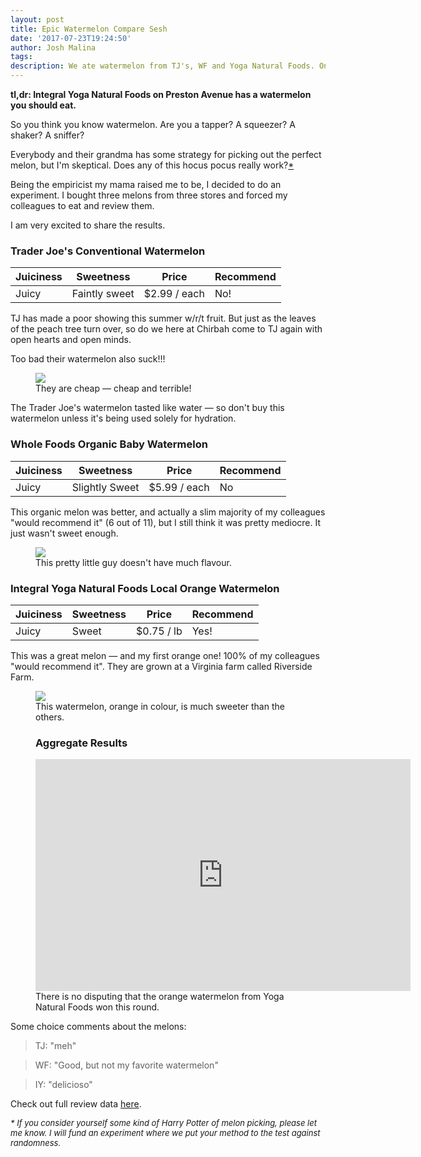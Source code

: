 ```yaml
---
layout: post
title: Epic Watermelon Compare Sesh
date: '2017-07-23T19:24:50'
author: Josh Malina
tags:
description: We ate watermelon from TJ's, WF and Yoga Natural Foods. One watermelon was a clear winner.
---
```


<b>tl,dr: Integral Yoga Natural Foods on Preston Avenue has a watermelon you should eat.</b>

So you think you know watermelon. Are you a tapper? A squeezer? A shaker? A sniffer?

Everybody and their grandma has some strategy for picking out the perfect melon, but I'm skeptical. Does any of this hocus pocus really work?<a href="#asterick">*</a>

Being the empiricist my mama raised me to be, I decided to do an experiment. I bought three melons from three stores and forced my colleagues to eat and review them. 

I am very excited to share the results.

### Trader Joe's Conventional Watermelon

| Juiciness | Sweetness     | Price        | Recommend |
| --------- | ------------- | ------------ | --------- |
| Juicy     | Faintly sweet | $2.99 / each | No!       |

TJ has made a poor showing this summer w/r/t fruit. But just as the leaves of the peach tree turn over, so do we here at Chirbah come to TJ again with open hearts and open minds.

Too bad their watermelon also suck!!!

<figure><img src="/chirbah/assets/images/tj_watermelon.jpg"><figcaption>They are cheap — cheap and terrible!</figcaption></figure>

The Trader Joe's watermelon tasted like water — so don't buy this watermelon unless it's being used solely for hydration. 

### Whole Foods Organic Baby Watermelon

| Juiciness | Sweetness      | Price        | Recommend |
| --------- | -------------- | ------------ | --------- |
| Juicy     | Slightly Sweet | $5.99 / each | No        |

This organic melon was better, and actually a slim majority of my colleagues "would recommend it" (6 out of 11), but I still think it was pretty mediocre. It just wasn't sweet enough.

<figure>	<img src="/chirbah/assets/images/wf_watermelon.jpg"><figcaption>This pretty little guy doesn't have much flavour.</figcaption></figure>





<h3>Integral Yoga Natural Foods Local Orange Watermelon</h3>





| Juiciness | Sweetness | Price      | Recommend |
| --------- | --------- | ---------- | --------- |
| Juicy     | Sweet     | $0.75 / lb | Yes!      |

This was a great melon — and my first orange one! 100% of my colleagues "would recommend it". They are grown at a Virginia farm called Riverside Farm. 

<figure><img src="/chirbah/assets/images/inside_integral_yoga_melon.jpg"><figcaption>This watermelon, orange in colour, is much sweeter than the others. </figcaption></figure>

<figure><h3>Aggregate Results</h3><iframe width="600" height="371" seamless frameborder="0" scrolling="no" src="https://docs.google.com/spreadsheets/d/1dZm0hMfesINZrlgt3DOCSxkJCQsiWTeeDwF-UFUHu9w/pubchart?oid=433480054&amp;format=interactive"></iframe><figcaption>There is no disputing that the orange watermelon from Yoga Natural Foods won this round.</figcaption></figure>

Some choice comments about the melons:

> TJ: "meh"

> WF: "Good, but not my favorite watermelon"

> IY: "delicioso"

Check out full review data <a href="https://docs.google.com/spreadsheets/d/1egXkLV99l6jVVr96FF8B9FU0s9IJ0G5EEwmFsfJ-jT0/edit?usp=sharing">here</a>.

<em style="font-size: small" id="asterick">* If you consider yourself some kind of Harry Potter of melon picking, please let me know. I will fund an experiment where we put your method to the test against randomness.</em>

